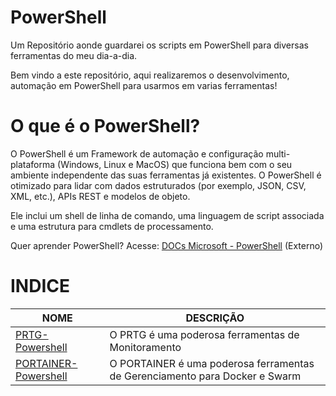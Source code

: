# PowerShell
Um Repositório aonde guardarei os scripts em PowerShell para diversas ferramentas do meu dia-a-dia.

Bem vindo a este repositório, aqui realizaremos o desenvolvimento, automação em  PowerShell para usarmos em varias ferramentas!

# O que é o PowerShell?

O PowerShell é um Framework de automação e configuração multi-plataforma (Windows, Linux e MacOS) que funciona bem com o seu ambiente independente das suas ferramentas já existentes. O PowerShell é otimizado para lidar com dados estruturados (por exemplo, JSON, CSV, XML, etc.), APIs REST e modelos de objeto.

Ele inclui um shell de linha de comando, uma linguagem de script associada e uma estrutura para cmdlets de processamento.

Quer aprender PowerShell? Acesse: [DOCs Microsoft - PowerShell][] (Externo)

[DOCs Microsoft - PowerShell]: https://docs.microsoft.com/pt-br/powershell/scripting/powershell-scripting?view=powershell-5.1

# INDICE

| **NOME**                              | **DESCRIÇÃO**                                                 |
| ------------------------------------- | ------------------------------------------------------------- |
| [PRTG-Powershell]   | O PRTG é uma poderosa ferramentas de Monitoramento   |
| [PORTAINER-Powershell]   | O PORTAINER é uma poderosa ferramentas de Gerenciamento para Docker e Swarm   |

[PRTG-Powershell]: PRTG-Powershell/
[PORTAINER-Powershell]: PORTAINER-Powershell/